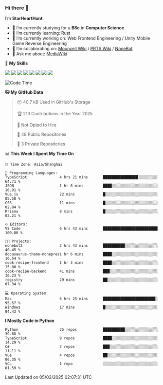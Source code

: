 ### Hi there 👋

I’m **StarHeartHunt**.

- 🏫 I’m currently studying for a **BSc** in **Computer Science**
- 🌱 I’m currently learning: Rust
- 🔭 I’m currently working on: Web Frontend Engineering / Unity Mobile Game Reverse Engineering
- 👯 I’m collaborating on: [Mooncell Wiki](https://fgo.wiki/) / [PRTS Wiki](http://prts.wiki/) / [NoneBot](https://github.com/nonebot)
- 💬 Ask me about: [MediaWiki](https://www.mediawiki.org)

🌟 **My Skills**

![](https://img.shields.io/badge/-Python-3e74a2?style=flat-square&logo=Python&logoColor=fff)
![](https://img.shields.io/badge/-Node.js-339933?style=flat-square&logo=node.js&logoColor=fff)
![](https://img.shields.io/badge/-Vue-4fc08d?style=flat-square&logo=vue.js&logoColor=fff)
![](https://img.shields.io/badge/-React-2d98ce?style=flat-square&logo=React&logoColor=fff)
![](https://img.shields.io/badge/-TypeScript-3178C6?style=flat-square&logo=TypeScript&logoColor=fff)
![](https://img.shields.io/badge/-Docker-2496ED?style=flat-square&logo=Docker&logoColor=fff)
![](https://img.shields.io/badge/-Linux-000000?style=flat-square&logo=Linux&logoColor=fff)
![](https://img.shields.io/badge/-Dotnet-512bd4?style=flat-square&logo=.net&logoColor=fff)

<!--START_SECTION:waka-->
![Code Time](http://img.shields.io/badge/Code%20Time-1%2C492%20hrs%2053%20mins-blue)

**🐱 My GitHub Data** 

> 📦 40.7 kB Used in GitHub's Storage 
 > 
> 🏆 213 Contributions in the Year 2025
 > 
> 🚫 Not Opted to Hire
 > 
> 📜 48 Public Repositories 
 > 
> 🔑 3 Private Repositories 
 > 
📊 **This Week I Spent My Time On** 

```text
🕑︎ Time Zone: Asia/Shanghai

💬 Programming Languages: 
TypeScript               4 hrs 21 mins       ████████████████░░░░░░░░░   64.71 % 
JSON                     1 hr 8 mins         ████░░░░░░░░░░░░░░░░░░░░░   16.91 % 
Vue.js                   22 mins             █░░░░░░░░░░░░░░░░░░░░░░░░   05.58 % 
CSS                      11 mins             █░░░░░░░░░░░░░░░░░░░░░░░░   02.84 % 
Prisma                   8 mins              █░░░░░░░░░░░░░░░░░░░░░░░░   02.21 % 

🔥 Editors: 
VS Code                  6 hrs 43 mins       █████████████████████████   100.00 % 

🐱‍💻 Projects: 
nonebot2                 2 hrs 43 mins       ██████████░░░░░░░░░░░░░░░   40.45 % 
docusaurus-theme-nonepres1 hr 6 mins         ████░░░░░░░░░░░░░░░░░░░░░   16.54 % 
cook-recipe-frontend     1 hr 3 mins         ████░░░░░░░░░░░░░░░░░░░░░   15.80 % 
cook-recipe-backend      41 mins             ███░░░░░░░░░░░░░░░░░░░░░░   10.23 % 
registry                 29 mins             ██░░░░░░░░░░░░░░░░░░░░░░░   07.34 % 

💻 Operating System: 
Mac                      6 hrs 25 mins       ████████████████████████░   95.57 % 
Windows                  17 mins             █░░░░░░░░░░░░░░░░░░░░░░░░   04.43 % 
```

**I Mostly Code in Python** 

```text
Python                   25 repos            ██████████░░░░░░░░░░░░░░░   39.68 % 
TypeScript               9 repos             ████░░░░░░░░░░░░░░░░░░░░░   14.29 % 
C#                       7 repos             ███░░░░░░░░░░░░░░░░░░░░░░   11.11 % 
Vue                      4 repos             ██░░░░░░░░░░░░░░░░░░░░░░░   06.35 % 
VCL                      1 repo              ░░░░░░░░░░░░░░░░░░░░░░░░░   01.59 % 
```




 Last Updated on 05/03/2025 02:07:31 UTC
<!--END_SECTION:waka-->
